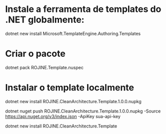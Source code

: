 # Instale a ferramenta de templates do .NET globalmente:
dotnet new install Microsoft.TemplateEngine.Authoring.Templates

# Criar o pacote
dotnet pack ROJINE.Template.nuspec

# Instalar o template localmente
dotnet new install ROJINE.CleanArchitecture.Template.1.0.0.nupkg

dotnet nuget push ROJINE.CleanArchitecture.Template.1.0.0.nupkg -Source https://api.nuget.org/v3/index.json -ApiKey sua-api-key

dotnet new install ROJINE.CleanArchitecture.Template